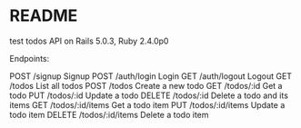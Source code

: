 # README

test todos API on Rails 5.0.3, Ruby 2.4.0p0

Endpoints:

POST /signup			Signup
POST /auth/login		Login
GET /auth/logout		Logout
GET /todos				List all todos
POST /todos				Create a new todo
GET /todos/:id			Get a todo
PUT /todos/:id			Update a todo
DELETE /todos/:id		Delete a todo and its items
GET /todos/:id/items	Get a todo item
PUT /todos/:id/items	Update a todo item
DELETE /todos/:id/items	Delete a todo item


